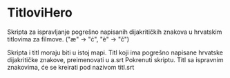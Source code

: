 # TitloviHero
Skripta za ispravljanje pogrešno napisanih dijakritičkih znakova u hrvatskim titlovima za filmove. ("æ" -> "ć", "è" -> "č")

Skripta i titl moraju biti u istoj mapi.
Titl koji ima pogrešno napisane hrvatske dijakritičke znakove, preimenovati u a.srt
Pokrenuti skriptu. 
Titl sa ispravnim znakovima, će se kreirati pod nazivom titl.srt

